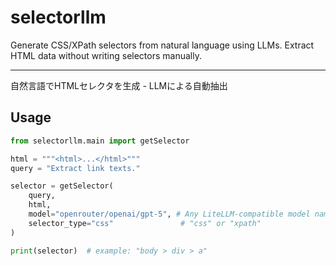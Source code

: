 # selectorllm
Generate CSS/XPath selectors from natural language using LLMs.  Extract HTML data without writing selectors manually.

---

自然言語でHTMLセレクタを生成 - LLMによる自動抽出
## Usage
```python
from selectorllm.main import getSelector

html = """<html>...</html>"""
query = "Extract link texts."

selector = getSelector(
    query,
    html,
    model="openrouter/openai/gpt-5", # Any LiteLLM-compatible model name
    selector_type="css"               # "css" or "xpath"
)

print(selector)  # example: "body > div > a"
```